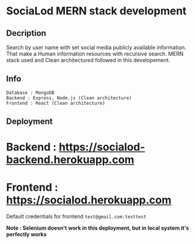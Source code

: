 # SociaLod MERN stack development

Decription
---
Search by user name with set social media publicly available information. That make a Human information resources with recursive search.
MERN stack used and Clean architectured followed in this developement.

Info
---
    Database : MongoDB 
    Backend : Express, Node.js (Clean architecture)
    Frontend : React (Clean architecture)

Deployment
---
# Backend : <a target="_blank" href="https://socialod-backend.herokuapp.com">https://socialod-backend.herokuapp.com</a><br/>
# Frontend : <a target="_blank" href="https://socialod.herokuapp.com">https://socialod.herokuapp.com</a>
Default credentials for frontend `test@gmail.com:testtest`

<b>Note : Selenium doesn't work in this deployment, but in local system it's perfectly works</b>